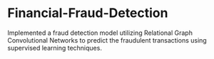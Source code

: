 # Financial-Fraud-Detection
Implemented a fraud detection model utilizing Relational Graph Convolutional Networks to predict the fraudulent transactions using supervised learning techniques.
